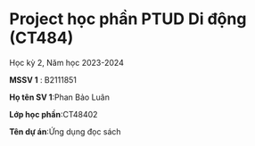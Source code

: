 # Project học phần PTUD Di động (CT484)

Học kỳ 2, Năm học 2023-2024

**MSSV 1** : B2111851

**Họ tên SV 1**:Phan Bảo Luân

**Lớp học phần**:CT48402

**Tên dự án**:Ứng dụng đọc sách
